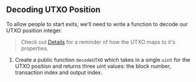## Decoding UTXO Position

To allow people to start exits, we'll need to write a function to decode our UTXO position integer. 

> Check out [Details](?tab=details) for a reminder of how the UTXO maps to it's properties. 

1. Create a public function `decodeUTXO` which takes in a single `uint` for the UTXO position and returns three uint values: the block number, transaction index and output index.